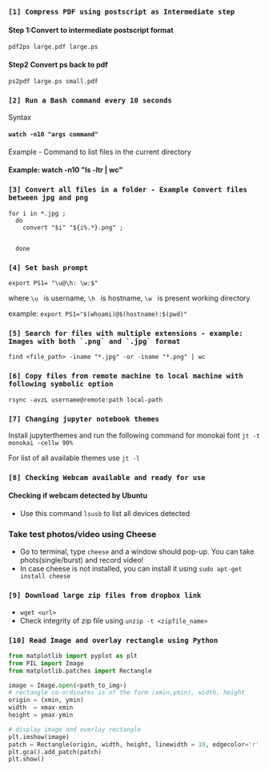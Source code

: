 

### ``` [1] Compress PDF using postscript as Intermediate step ```

#### Step 1:Convert to intermediate postscript format
`pdf2ps large.pdf large.ps`


#### Step2 Convert ps back to pdf
`ps2pdf large.ps small.pdf`



### ``` [2] Run a Bash command every 10 seconds ```

Syntax
#### ```watch -n10 "args command"```

Example - Command to list files in the current directory
#### Example: watch -n10 "ls -ltr | wc"




### ``` [3] Convert all files in a folder - Example Convert files between jpg and png ```

```
for i in *.jpg ; 
  do 
    convert "$i" "${i%.*}.png" ; 
    
    
  done
```




### ``` [4] Set bash prompt                           ```

```export PS1= "\u@\h: \w:$"```

where ```\u ``` is username,
      ```\h ``` is hostname,
      ```\w ``` is present working directory
      
      
example: ```export PS1="$(whoami)@$(hostname):$(pwd)" ```
      


### ``` [5] Search for files with multiple extensions - example: Images with both `.png` and `.jpg` format ```

``` find <file_path> -iname "*.jpg" -or -iname "*.png" | wc ```


### ```[6] Copy files from remote machine to local machine with following symbolic option```

``` rsync -avzL username@remote:path local-path ```



### ```[7] Changing jupyter notebook themes ```

Install jupyterthemes and run the following command for monokai font
```jt -t monokai -cellw 90% ```


For list of all available themes use ```jt -l```



### ```[8] Checking Webcam available and ready for use ```

#### **Checking  if webcam detected by Ubuntu**

- Use this command `lsusb` to list all devices detected


### **Take test photos/video using Cheese**

- Go to terminal, type `cheese` and a window should pop-up. You can take phots(single/burst) and record video!
- In case cheese is not installed, you can install it using `sudo apt-get install cheese`


### ```[9] Download large zip files from dropbox link```

- `wget <url>`
- Check integrity of zip file using `unzip -t <zipfile_name>`


### ```[10] Read Image and overlay rectangle using Python```

```python
from matplotlib import pyplot as plt
from PIL import Image
from matplotlib.patches import Rectangle

image = Image.open(<path_to_img>)
# rectangle co-ordinates is of the form (xmin,ymin), width, height
origin = (xmin, ymin)
width  = xmax-xmin
height = ymax-ymin

# display image and overlay rectangle
plt.imshow(image)
patch = Rectangle(origin, width, height, linewidth = 10, edgecolor='r')
plt.gca().add_patch(patch)
plt.show()

```



